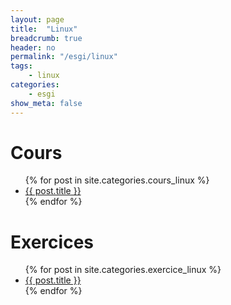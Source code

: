 ```yaml
---
layout: page
title:  "Linux"
breadcrumb: true
header: no
permalink: "/esgi/linux"
tags:
    - linux
categories:
    - esgi
show_meta: false
---
```


# Cours
<ul>
    {% for post in site.categories.cours_linux %}
    <li><a href="{{ site.url }}{{ post.url }}">{{ post.title }}</a></li>
    {% endfor %}
</ul>

# Exercices
<ul>
    {% for post in site.categories.exercice_linux %}
    <li><a href="{{ site.url }}{{ post.url }}">{{ post.title }}</a></li>
    {% endfor %}
</ul>
